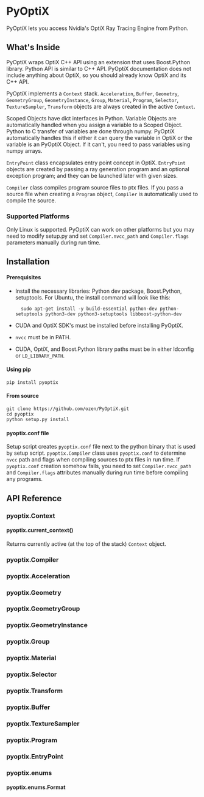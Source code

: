 # PyOptiX

PyOptiX lets you access Nvidia's OptiX Ray Tracing Engine from Python.


## What's Inside

PyOptiX wraps OptiX C++ API using an extension that uses Boost.Python library. Python API is similar to C++ API.
PyOptiX documentation does not include anything about OptiX, so you should already know OptiX and its C++ API.

PyOptiX implements a `Context` stack. `Acceleration`, `Buffer`, `Geometry`, `GeometryGroup`, `GeometryInstance`,
`Group`, `Material`, `Program`, `Selector`, `TextureSampler`, `Transform` objects are always
created in the active `Context`.

Scoped Objects have dict interfaces in Python. Variable Objects are automatically handled when you assign a variable to
a Scoped Object. Python to C transfer of variables are done through numpy. PyOptiX automatically handles this if either
it can query the variable in OptiX or the variable is an PyOptiX Object. If it can't, you need to pass variables
using numpy arrays.

`EntryPoint` class encapsulates entry point concept in OptiX. `EntryPoint` objects are created by passing a ray
generation program and an optional exception program; and they can be launched later with given sizes.

`Compiler` class compiles program source files to ptx files. If you pass a source file when creating a `Program` object,
`Compiler` is automatically used to compile the source.


### Supported Platforms

Only Linux is supported. PyOptiX can work on other platforms but you may need to modify setup.py and set
`Compiler.nvcc_path` and `Compiler.flags` parameters manually during run time.


## Installation

#### Prerequisites

* Install the necessary libraries: Python dev package, Boost.Python, setuptools.
For Ubuntu, the install command will look like this:

        sudo apt-get install -y build-essential python-dev python-setuptools python3-dev python3-setuptools libboost-python-dev

* CUDA and OptiX SDK's must be installed before installing PyOptiX.
* `nvcc` must be in PATH.
* CUDA, OptiX, and Boost.Python library paths must be in either ldconfig or `LD_LIBRARY_PATH`.


#### Using pip

    pip install pyoptix


#### From source

    git clone https://github.com/ozen/PyOptiX.git
    cd pyoptix
    python setup.py install


#### pyoptix.conf file

Setup script creates `pyoptix.conf` file next to the python binary that is used by setup script. `pyoptix.Compiler`
class uses `pyoptix.conf` to determine `nvcc` path and flags when compiling sources to ptx files in run time.
If `pyoptix.conf` creation somehow fails, you need to set `Compiler.nvcc_path` and `Compiler.flags` attributes manually
during run time before compiling any programs.


## API Reference


### pyoptix.Context

#### pyoptix.current_context()

Returns currently active (at the top of the stack) `Context` object.

### pyoptix.Compiler

### pyoptix.Acceleration

### pyoptix.Geometry

### pyoptix.GeometryGroup

### pyoptix.GeometryInstance

### pyoptix.Group

### pyoptix.Material

### pyoptix.Selector

### pyoptix.Transform

### pyoptix.Buffer

### pyoptix.TextureSampler

### pyoptix.Program

### pyoptix.EntryPoint

### pyoptix.enums

#### pyoptix.enums.Format